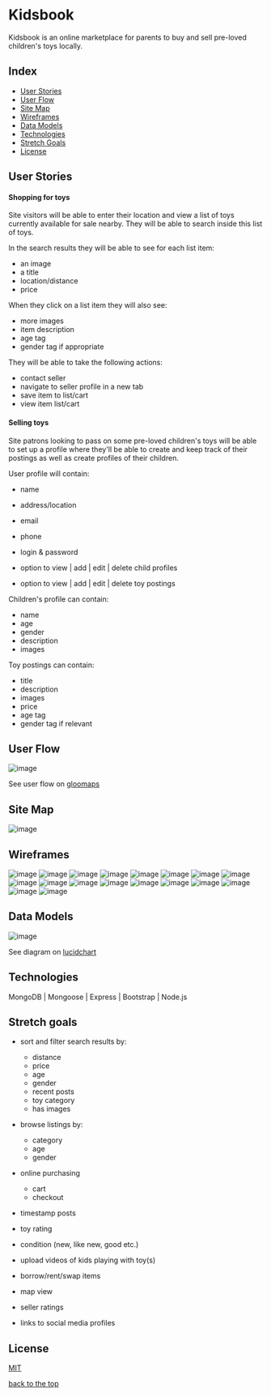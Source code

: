 # Kidsbook

Kidsbook is an online marketplace for parents to buy and sell pre-loved children's toys locally.

## Index

* [User Stories](#User-Stories)
* [User Flow](#User-Flow)
* [Site Map](#Site-Map)
* [Wireframes](#Wireframes)
* [Data Models](#Data-Models)
* [Technologies](#Technologies)
* [Stretch Goals](#Stretch-Goals)
* [License](#License)

## User Stories

#### Shopping for toys

Site visitors will be able to enter their location and view a list of toys currently available for sale nearby.
They will be able to search inside this list of toys.

In the search results they will be able to see for each list item:
* an image
* a title
* location/distance
* price

When they click on a list item they will also see:
* more images
* item description
* age tag
* gender tag if appropriate

They will be able to take the following actions:
* contact seller
* navigate to seller profile in a new tab
* save item to list/cart
* view item list/cart

#### Selling toys

Site patrons looking to pass on some pre-loved children's toys will be able to set up a profile where they'll be able to create and keep track of their postings as well as create profiles of their children.

User profile will contain:
* name
* address/location
* email
* phone
* login & password

* option to view | add | edit | delete child profiles
* option to view | add | edit | delete toy postings

Children's profile can contain:
* name
* age
* gender
* description
* images

Toy postings can contain:
* title
* description
* images
* price
* age tag
* gender tag if relevant

## User Flow

![image](gloomap_1e295fa1.png)

See user flow on [gloomaps](https://www.gloomaps.com/wgvkaMos6a)

## Site Map

![image](Sitemap_final.jpg)

## Wireframes

![image](wf1.png)
![image](wf2.png)
![image](wf3.png)
![image](wf4.png)
![image](wf5.png)
![image](wf6.png)
![image](wf7.png)
![image](wf8.png)
![image](wf9.png)
![image](wf10.png)
![image](wf11.png)
![image](wf12.png)
![image](wf13.png)
![image](wf14.png)
![image](wf15.png)
![image](wf16.png)
![image](wf17.png)
![image](wf18.png)

## Data Models

![image](database_diagram.svg)

See diagram on [lucidchart](https://www.lucidchart.com/invitations/accept/44d72878-61fc-4aa8-b688-39cc548fcfd6)

## Technologies

MongoDB | Mongoose | Express | Bootstrap | Node.js

## Stretch goals

* sort and filter search results by: 
	* distance
	* price
	* age
	* gender
	* recent posts
	* toy category
	* has images
	
* browse listings by:
	* category
	* age
	* gender
	
* online purchasing
	* cart
	* checkout
	
* timestamp posts
* toy rating
* condition (new, like new, good etc.)
* upload videos of kids playing with toy(s)
* borrow/rent/swap items
* map view
* seller ratings
* links to social media profiles

## License
[MIT](https://choosealicense.com/licenses/mit/)

[back to the top](#Kidsbook)
